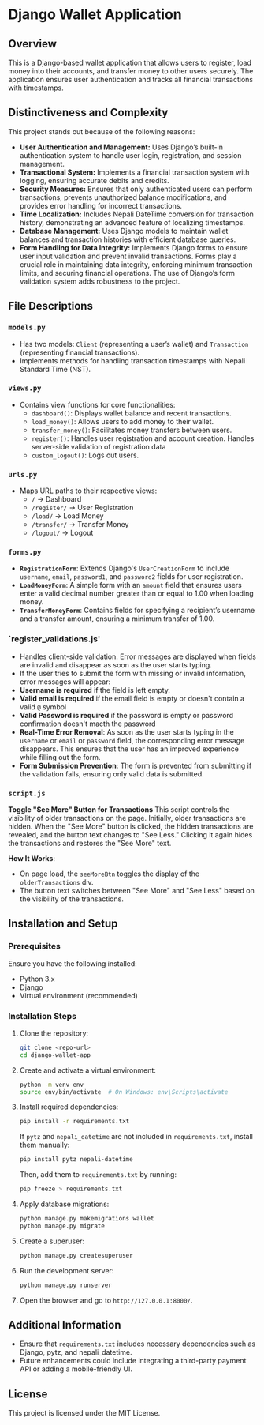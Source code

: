 # Django Wallet Application

## Overview
This is a Django-based wallet application that allows users to register, load money into their accounts, and transfer money to other users securely. The application ensures user authentication and tracks all financial transactions with timestamps.

## Distinctiveness and Complexity
This project stands out because of the following reasons:
- **User Authentication and Management:** Uses Django’s built-in authentication system to handle user login, registration, and session management.
- **Transactional System:** Implements a financial transaction system with logging, ensuring accurate debits and credits.
- **Security Measures:** Ensures that only authenticated users can perform transactions, prevents unauthorized balance modifications, and provides error handling for incorrect transactions.
- **Time Localization:** Includes Nepali DateTime conversion for transaction history, demonstrating an advanced feature of localizing timestamps.
- **Database Management:** Uses Django models to maintain wallet balances and transaction histories with efficient database queries.
- **Form Handling for Data Integrity:** Implements Django forms to ensure user input validation and prevent invalid transactions. Forms play a crucial role in maintaining data integrity, enforcing minimum transaction limits, and securing financial operations. The use of Django’s form validation system adds robustness to the project.

## File Descriptions
### `models.py`
- Has two models: `Client` (representing a user’s wallet) and `Transaction` (representing financial transactions).
- Implements methods for handling transaction timestamps with Nepali Standard Time (NST).

### `views.py`
- Contains view functions for core functionalities:
  - `dashboard()`: Displays wallet balance and recent transactions.
  - `load_money()`: Allows users to add money to their wallet.
  - `transfer_money()`: Facilitates money transfers between users.
  - `register()`: Handles user registration and account creation. Handles server-side validation of registration data
  - `custom_logout()`: Logs out users.

### `urls.py`
- Maps URL paths to their respective views:
  - `/` → Dashboard
  - `/register/` → User Registration
  - `/load/` → Load Money
  - `/transfer/` → Transfer Money
  - `/logout/` → Logout

### `forms.py`
- **`RegistrationForm`**: Extends Django's `UserCreationForm` to include `username`, `email`, `password1`, and `password2` fields for user registration.
- **`LoadMoneyForm`**: A simple form with an `amount` field that ensures users enter a valid decimal number greater than or equal to 1.00 when loading money.
- **`TransferMoneyForm`**: Contains fields for specifying a recipient’s username and a transfer amount, ensuring a minimum transfer of 1.00.

### `register_validations.js'
- Handles client-side validation. Error messages are displayed when fields are invalid and disappear as soon as the user starts typing.
- If the user tries to submit the form with missing or invalid information, error messages will appear:
- **Username is required** if the field is left empty.
- **Valid email is required** if the email field is empty or doesn't contain a valid `@` symbol
- **Valid Password is required** if the password is empty or password confirmation doesn't macth the password
- **Real-Time Error Removal**: As soon as the user starts typing in the `username` or `email` or `password` field, the corresponding error message disappears. This ensures that the user has an improved experience while filling out the form.
- **Form Submission Prevention**: The form is prevented from submitting if the validation fails, ensuring only valid data is submitted.

### `script.js`
**Toggle "See More" Button for Transactions**
This script controls the visibility of older transactions on the page. Initially, older transactions are hidden. When the "See More" button is clicked, the hidden transactions are revealed, and the button text changes to "See Less." Clicking it again hides the transactions and restores the "See More" text.

**How It Works**:
- On page load, the `seeMoreBtn` toggles the display of the `olderTransactions` div.
- The button text switches between "See More" and "See Less" based on the visibility of the transactions.

## Installation and Setup
### Prerequisites
Ensure you have the following installed:
- Python 3.x
- Django
- Virtual environment (recommended)

### Installation Steps
1. Clone the repository:
   ```sh
   git clone <repo-url>
   cd django-wallet-app
   ```
2. Create and activate a virtual environment:
   ```sh
   python -m venv env
   source env/bin/activate  # On Windows: env\Scripts\activate
   ```
3. Install required dependencies:
   ```sh
   pip install -r requirements.txt
   ```
   If `pytz` and `nepali_datetime` are not included in `requirements.txt`, install them manually:
   ```sh
   pip install pytz nepali-datetime
   ```
   Then, add them to `requirements.txt` by running:
   ```sh
   pip freeze > requirements.txt
   ```
4. Apply database migrations:
   ```sh
   python manage.py makemigrations wallet
   python manage.py migrate
   ```
5. Create a superuser:
   ```sh
   python manage.py createsuperuser
   ```
6. Run the development server:
   ```sh
   python manage.py runserver
   ```
7. Open the browser and go to `http://127.0.0.1:8000/`.

## Additional Information
- Ensure that `requirements.txt` includes necessary dependencies such as Django, pytz, and nepali_datetime.
- Future enhancements could include integrating a third-party payment API or adding a mobile-friendly UI.

## License
This project is licensed under the MIT License.

